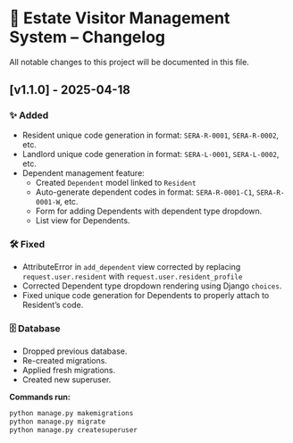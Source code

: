 # 📜 Estate Visitor Management System – Changelog

All notable changes to this project will be documented in this file.

## [v1.1.0] - 2025-04-18

### ✨ Added
- Resident unique code generation in format: `SERA-R-0001`, `SERA-R-0002`, etc.
- Landlord unique code generation in format: `SERA-L-0001`, `SERA-L-0002`, etc.
- Dependent management feature:
  - Created `Dependent` model linked to `Resident`
  - Auto-generate dependent codes in format: `SERA-R-0001-C1`, `SERA-R-0001-W`, etc.
  - Form for adding Dependents with dependent type dropdown.
  - List view for Dependents.

### 🛠️ Fixed
- AttributeError in `add_dependent` view corrected by replacing `request.user.resident` with `request.user.resident_profile`
- Corrected Dependent type dropdown rendering using Django `choices`.
- Fixed unique code generation for Dependents to properly attach to Resident’s code.

### 🗄️ Database
- Dropped previous database.
- Re-created migrations.
- Applied fresh migrations.
- Created new superuser.

**Commands run:**
```bash
python manage.py makemigrations
python manage.py migrate
python manage.py createsuperuser
